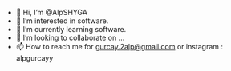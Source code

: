 - 👋 Hi, I’m @AlpSHYGA
- 👀 I’m interested in software.
- 🌱 I’m currently learning software.
- 💞️ I’m looking to collaborate on ...
- 📫 How to reach me for gurcay.2alp@gmail.com or instagram : alpgurcayy
